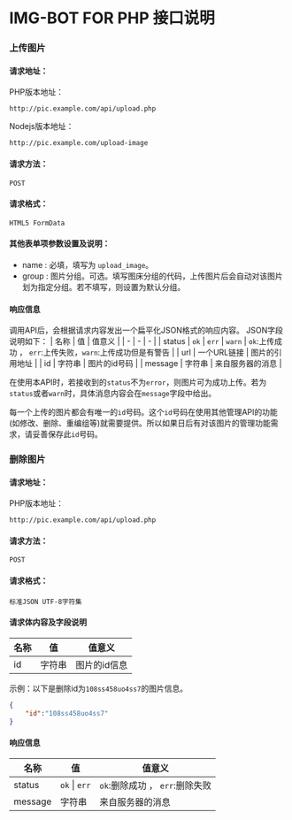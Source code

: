 # IMG-BOT FOR PHP 接口说明

### 上传图片

#### 请求地址：
PHP版本地址：
```
http://pic.example.com/api/upload.php
```
Nodejs版本地址：
```
http://pic.example.com/upload-image
```

#### 请求方法：
`POST`

#### 请求格式：
`HTML5 FormData`

#### 其他表单项参数设置及说明： 

+ name : 必填，填写为 `upload_image`。
+ group : 图片分组。可选。填写图床分组的代码，上传图片后会自动对该图片划为指定分组。若不填写，则设置为默认分组。

#### 响应信息
调用API后，会根据请求内容发出一个扁平化JSON格式的响应内容。
JSON字段说明如下：
| 名称 | 值 | 值意义 |
| - | - | - |
| status | `ok` \| `err` \| `warn` | `ok`:上传成功 ， `err`:上传失败，`warn`:上传成功但是有警告 |
| url | 一个URL链接 | 图片的引用地址 |
| id | 字符串 | 图片的id号码 |
| message | 字符串 | 来自服务器的消息 |

在使用本API时，若接收到的`status`不为`error`，则图片可为成功上传。若为`status`或者`warn`时，具体消息内容会在`message`字段中给出。

每一个上传的图片都会有唯一的`id`号码。这个`id`号码在使用其他管理API的功能(如修改、删除、重编组等)就需要提供。所以如果日后有对该图片的管理功能需求，请妥善保存此`id`号码。

### 删除图片

#### 请求地址：
PHP版本地址：
```
http://pic.example.com/api/upload.php
```
#### 请求方法：
`POST`

#### 请求格式：
`标准JSON UTF-8字符集`

#### 请求体内容及字段说明

| 名称 | 值 | 值意义 |
| - | - | - |
| id | 字符串  | 图片的id信息 |

示例：以下是删除id为`108ss458uo4ss7`的图片信息。

```json
{
    "id":"108ss458uo4ss7"
}
```

#### 响应信息

| 名称 | 值 | 值意义 |
| - | - | - |
| status | `ok` \| `err`  | `ok`:删除成功 ， `err`:删除失败 |
| message | 字符串 | 来自服务器的消息 |